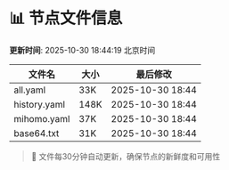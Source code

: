 # 📊 节点文件信息

**更新时间**: 2025-10-30 18:44:19 北京时间

| 文件名 | 大小 | 最后修改 |
|--------|------|----------|
| all.yaml | 33K | 2025-10-30 18:44 |
| history.yaml | 148K | 2025-10-30 18:44 |
| mihomo.yaml | 37K | 2025-10-30 18:44 |
| base64.txt | 31K | 2025-10-30 18:44 |

> 🔄 文件每30分钟自动更新，确保节点的新鲜度和可用性
